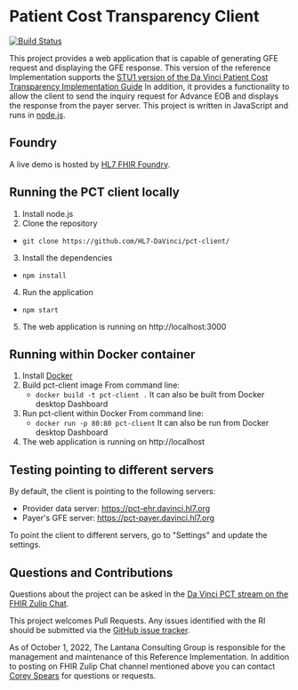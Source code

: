 # Patient Cost Transparency Client

[![Build Status](https://ci.hl7.org/api/badges/HL7-DaVinci/pct-client/status.svg)](https://ci.hl7.org/HL7-DaVinci/pct-client)

This project provides a web application that is capable of generating GFE request and displaying the GFE response.
This version of the reference Implementation supports the [STU1 version of the Da Vinci Patient Cost Transparency Implementation Guide](https://hl7.org/fhir/us/davinci-pct/STU1/)
In addition, it provides a functionality to allow the client to send the inquiry request for Advance EOB and displays the response from the payer server.  This project is written in JavaScript and runs in [node.js](https://nodejs.org/en/).  

## Foundry
A live demo is hosted by [HL7 FHIR Foundry](https://foundry.hl7.org/products/7edae207-25f4-4bf1-a6ef-1254daf1f1e6).

## Running the PCT client locally
1. Install node.js
2. Clone the repository
  * `git clone https://github.com/HL7-DaVinci/pct-client/`
3. Install the dependencies
  * `npm install`
4. Run the application
  * `npm start`
5. The web application is running on http://localhost:3000

## Running within Docker container
1. Install [Docker](https://docs.docker.com/get-docker/)
2. Build pct-client image
   From command line:
    * `docker build -t pct-client .`
   It can also be built from Docker desktop Dashboard
3. Run pct-client within Docker
   From command line:
   * `docker run -p 80:80 pct-client`
   It can also be run from Docker desktop Dashboard
4. The web application is running on http://localhost

## Testing pointing to different servers
By default, the client is pointing to the following servers:

* Provider data server: https://pct-ehr.davinci.hl7.org
* Payer's GFE server: https://pct-payer.davinci.hl7.org

To point the client to different servers, go to "Settings" and update the settings. 

## Questions and Contributions
Questions about the project can be asked in the [Da Vinci PCT stream on the FHIR Zulip Chat](https://chat.fhir.org/#narrow/stream/301151-Da-Vinci-PCT).

This project welcomes Pull Requests. Any issues identified with the RI should be submitted via the [GitHub issue tracker](https://github.com/HL7-DaVinci/pct-client/issues).

As of October 1, 2022, The Lantana Consulting Group is responsible for the management and maintenance of this Reference Implementation.
In addition to posting on FHIR Zulip Chat channel mentioned above you can contact [Corey Spears](mailto:corey.spears@lantanagroup.com) for questions or requests.
